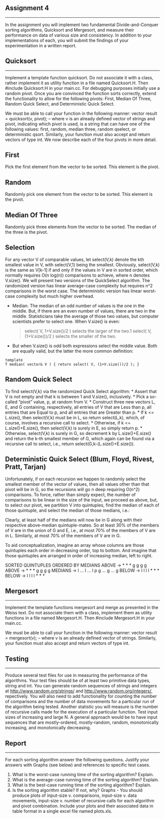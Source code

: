 Assignment 4
------------
------------

In the assignment you will implement two fundamental Divide-and-Conquer sorting
algorithms, Quicksort and Mergesort, and measure their performance on data of various size and
consistency. In addition to your implementations of each, you will submit the findings of your
experimentation in a written report.

Quicksort
---------
---------

Implement a template function quicksort. Do not associate it with a class, rather implement it
as utility function in a file named Quicksort.H. Then #include Quicksort.H in your main.cc.
For debugging purposes initially use a random pivot. Once you are convinced the function sorts
correctly, extend the functionality to allow for the following pivots: First, Median Of Three, Random
Quick Select, and Deterministic Quick Select.

We must be able to call your function in the following manner:
vector<string> result = quicksort(v, pivot); – where v is an already defined vector of
strings and pivot, indicating which pivot is used, is a string that can have one of the following
values: first, random, median three, random qselect, or deterministic qsort. Similarly,
your function must also accept and return vectors of type int. We now describe each of the four
pivots in more detail.

First
-----
Pick the first element from the vector to be sorted. This element is the pivot.

Random
------
Randomly pick one element from the vector to be sorted. This element is the pivot.

Median Of Three
---------------
Randomly pick three elements from the vector to be sorted. The median of the three is the pivot.

Selection
---------
For any vector V of comparable values, let select(V,k) denote the kth smallest value in V, with select(V,1) being the smallest. Obviously, select(V,k) is the same as V[k-1] if and only if the values in V are in sorted order, which normally requires O(n log(n)) comparisons to achieve, where n denotes V.size(). We will present two versions of the QuickSelect algorithm. The randomized version has linear average-case complexity but requires n^2 comparisons in the worst case. The deterministic version has linear worst-case complexity but much higher overhead. 

* Median. The median of an odd number of values is the one in the middle. But, if there are an even number of values, there are two in the middle. Statisticians take the average of those two values, but computer scientists prefer to select one. When V.size() is even:
	> select( V, 1+V.size()/2 ) selects the larger of the two.1
	> select( V, (1+V.size())/2 ) selects the smaller of the two.

* But when V.size() is odd both expressions select the middle value. Both are equally valid, but the latter the more common definition:

<pre><code>template<T>
T median( vector<T>& V ) { return select( V, (1+V.size())/2 ); } </pre></code>

Random Quick Select
-------------------
To find select(V,k) via the randomized Quick Select algorithm:
	* Assert that V is not empty and that k is between 1 and V.size(), inclusively.
	* Pick a so-called “pivot” value, p, at random from V.
	* Construct three new vectors L, E, and G containing, respectively, all entries of V that are Less than p, all entries that are Equal to p, and all entries that are Greater than p.
	* If k <= L.size(), then select(V,k) must be in L, so return select(L,k), which, of course, involves a recursive call to select.
	* Otherwise, if k <= L.size()+E.size(), then select(V,k) is surely in E, so simply return p.
	* Otherwise, select(V,k) is surely in G, so decrement k by L.size()+E.size() and return the k-th smallest member of G, which again can be found via a recursive call to select, i.e., return select(G,k-(L.size()+E.size()).

Deterministic Quick Select (Blum, Floyd, Rivest, Pratt, Tarjan)
---------------------------------------------------------------

Unfortunately, if on each recursion we happen to randomly select the smallest member of the vector of values, then all values other than that pivot will be in G, so the recursions will go n deep requiring O(n^2) comparisons. To force, rather than simply expect, the number of comparisons to be linear in the size of the input, we proceed as above, but, to select our pivot, we partition V into quintuples, find the median of each of those quintuple, and select the median of those medians, i.e.:

Clearly, at least half of the medians will now be in G along with their respective above-median
quintuple-mates. So at least 30% of the members of V are in the union of G and E, i.e., at most 70%
of the members of V are in L. Similarly, at most 70% of the members of V are in G.

To aid conceptualization, imagine an array whose columns are those quintuples each order in
decreasing order, top to bottom. And imagine that those quintuples are arranged in order of
increasing median, left to right.

SORTED QUINTUPLES ORDERED BY MEDIANS
ABOVE -> * * * g g g g
ABOVE -> * * * g g g g
MEDIANS -> l ... l ... l p g ... g ... g
BELOW -> l l l l * * *
BELOW -> l l l l * * *

Mergesort
---------
---------

Implement the template functions mergesort and merge as presented in the Weiss text. Do not
associate them with a class, implement them as utility functions in a file named Mergesort.H. Then
#include Mergesort.H in your main.cc.

We must be able to call your function in the following manner:
vector<string> result = mergesort(v); – where v is an already defined vector of strings. Similarly,
your function must also accept and return vectors of type int.

Testing
-------
-------

Produce several test files for use in measuring the performance of the algorithms. Your test files
should be of at least two primitive data types, string and int. You can generate random sequences
of strings and integers at http://www.random.org/strings/ and http://www.random.org/integers/,
repectively. You will also need to add functionality for counting the number of comparisons and the
number of data movements for a particular run of the algorithm being tested. Another statistic you
will measure is the number of recursive calls made for the execution of a particular function. Test
input sizes of increasing and large N. A general approach would be to have input sequences that are
mostly-ordered, mostly-random, random, monotonically increasing, and monotonically decreasing.

Report
------
------

For each sorting algorithm answer the following questions. Justify your answers with Graphs (see
below) and references to specific test cases.
1. What is the worst-case running time of the sorting algorithm? Explain.
2. What is the average-case running time of the sorting algorithm? Explain.
3. What is the best-case running time of the sorting algorithm? Explain.
4. Is the sorting algorithm stable? If not, why?
Graphs - You should produce plots of input-size v. comparisons, input-size v. data movements,
input-size v. number of recursive calls for each algorithm and pivot combination. Include your plots
and their associated data in table format in a single excel file named plots.xls.
